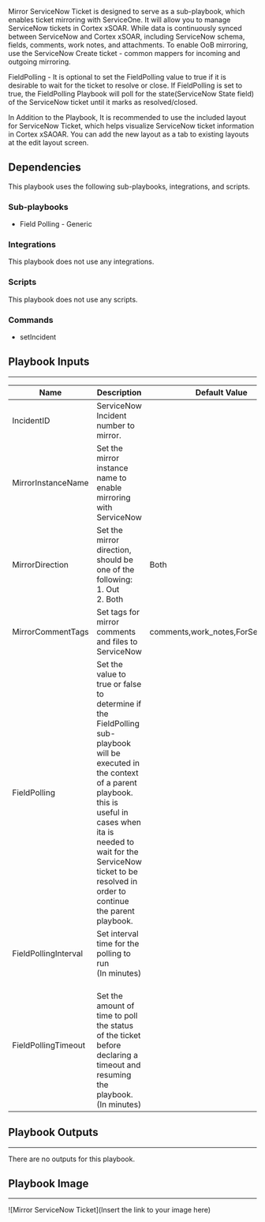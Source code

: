 Mirror ServiceNow Ticket is designed to serve as a sub-playbook, which enables ticket mirroring with ServiceOne.
It will allow you to manage ServiceNow tickets in Cortex xSOAR. While data is continuously synced between ServiceNow and Cortex xSOAR, including ServiceNow schema, fields, comments, work notes, and attachments.
To enable OoB mirroring, use the ServiceNow Create ticket  - common mappers for incoming and outgoing mirroring.

FieldPolling - It is optional to set the FieldPolling value to true if it is desirable to wait for the ticket to resolve or close. If FieldPolling is set to true, the FieldPolling Playbook will poll for the state(ServiceNow State field) of the ServiceNow ticket until it marks as resolved/closed.

In Addition to the Playbook, It is recommended to use the included layout for ServiceNow Ticket, which helps visualize ServiceNow ticket information in Cortex xSAOAR.
You can add the new layout as a tab to existing layouts at the edit layout screen.

## Dependencies
This playbook uses the following sub-playbooks, integrations, and scripts.

### Sub-playbooks
* Field Polling - Generic

### Integrations
This playbook does not use any integrations.

### Scripts
This playbook does not use any scripts.

### Commands
* setIncident

## Playbook Inputs
---

| **Name** | **Description** | **Default Value** | **Required** |
| --- | --- | --- | --- |
| IncidentID | ServiceNow Incident number to mirror. |  | Optional |
| MirrorInstanceName | Set the mirror instance name to enable mirroring with ServiceNow |  | Optional |
| MirrorDirection | Set the mirror direction, should be one of the following: <br/>1. Out<br/>2. Both | Both | Optional |
| MirrorCommentTags | Set tags for mirror comments and files to ServiceNow | comments,work_notes,ForServiceNow | Optional |
| FieldPolling  | Set the value to true or false to determine if the FieldPolling sub-playbook will be executed in the context of a parent playbook.<br/>this is useful in cases when ita is needed to wait for the ServiceNow ticket to be resolved in order to continue the parent playbook.<br/> |  | Optional |
| FieldPollingInterval | Set interval time for the polling to run<br/>\(In minutes\) |  | Optional |
| FieldPollingTimeout | <br/>Set the amount of time to poll the status of the ticket before declaring a timeout and resuming the playbook.<br/>\(In minutes\) |  | Optional |

## Playbook Outputs
---
There are no outputs for this playbook.

## Playbook Image
---
![Mirror ServiceNow Ticket](Insert the link to your image here)